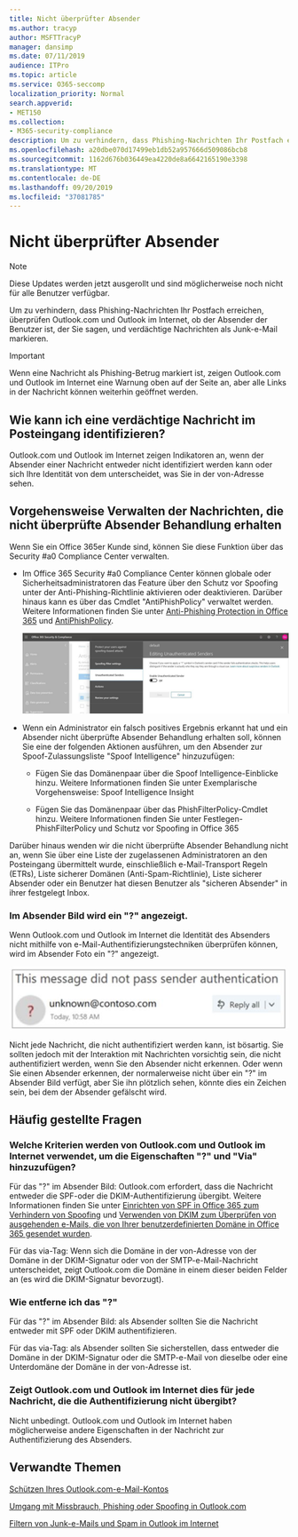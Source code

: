 ```yaml
---
title: Nicht überprüfter Absender
ms.author: tracyp
author: MSFTTracyP
manager: dansimp
ms.date: 07/11/2019
audience: ITPro
ms.topic: article
ms.service: O365-seccomp
localization_priority: Normal
search.appverid:
- MET150
ms.collection:
- M365-security-compliance
description: Um zu verhindern, dass Phishing-Nachrichten Ihr Postfach erreichen, überprüfen Outlook.com und Outlook im Internet, ob der Absender der Benutzer ist, der Sie sagen, und verdächtige Nachrichten als Junk-e-Mail markieren.
ms.openlocfilehash: a20dbe070d17499eb1db52a957666d509086bcb8
ms.sourcegitcommit: 1162d676b036449ea4220de8a6642165190e3398
ms.translationtype: MT
ms.contentlocale: de-DE
ms.lasthandoff: 09/20/2019
ms.locfileid: "37081785"
---
```

# <a name="unverified-sender"></a>Nicht überprüfter Absender

> [!NOTE] 
> Diese Updates werden jetzt ausgerollt und sind möglicherweise noch nicht für alle Benutzer verfügbar.

Um zu verhindern, dass Phishing-Nachrichten Ihr Postfach erreichen, überprüfen Outlook.com und Outlook im Internet, ob der Absender der Benutzer ist, der Sie sagen, und verdächtige Nachrichten als Junk-e-Mail markieren.

> [!IMPORTANT]
> Wenn eine Nachricht als Phishing-Betrug markiert ist, zeigen Outlook.com und Outlook im Internet eine Warnung oben auf der Seite an, aber alle Links in der Nachricht können weiterhin geöffnet werden.

## <a name="how-can-i-identify-a-suspicious-message-in-my-inbox"></a>Wie kann ich eine verdächtige Nachricht im Posteingang identifizieren?

Outlook.com und Outlook im Internet zeigen Indikatoren an, wenn der Absender einer Nachricht entweder nicht identifiziert werden kann oder sich Ihre Identität von dem unterscheidet, was Sie in der von-Adresse sehen.

## <a name="how-to-manage-which-messages-receive-the-unverified-sender-treatment"></a>Vorgehensweise Verwalten der Nachrichten, die nicht überprüfte Absender Behandlung erhalten 

Wenn Sie ein Office 365er Kunde sind, können Sie diese Funktion über das Security #a0 Compliance Center verwalten. 

- Im Office 365 Security #a0 Compliance Center können globale oder Sicherheitsadministratoren das Feature über den Schutz vor Spoofing unter der Anti-Phishing-Richtlinie aktivieren oder deaktivieren. Darüber hinaus kann es über das Cmdlet "AntiPhishPolicy" verwaltet werden. Weitere Informationen finden Sie unter [Anti-Phishing Protection in Office 365](anti-phishing-protection.md) und [AntiPhishPolicy](https://docs.microsoft.com/powershell/module/exchange/advanced-threat-protection/set-antiphishpolicy?view=exchange-ps).

    ![Bearbeiten von nicht authentifizierten Absendern in der grafischen Benutzeroberfläche.](../media/unverified-sender-article-editing-unauthenticated-senders.jpg)

- Wenn ein Administrator ein falsch positives Ergebnis erkannt hat und ein Absender nicht überprüfte Absender Behandlung erhalten soll, können Sie eine der folgenden Aktionen ausführen, um den Absender zur Spoof-Zulassungsliste "Spoof Intelligence" hinzuzufügen:
        
    - Fügen Sie das Domänenpaar über die Spoof Intelligence-Einblicke hinzu. Weitere Informationen finden Sie unter Exemplarische Vorgehensweise: Spoof Intelligence Insight
                
    - Fügen Sie das Domänenpaar über das PhishFilterPolicy-Cmdlet hinzu. Weitere Informationen finden Sie unter Festlegen-PhishFilterPolicy und Schutz vor Spoofing in Office 365

Darüber hinaus wenden wir die nicht überprüfte Absender Behandlung nicht an, wenn Sie über eine Liste der zugelassenen Administratoren an den Posteingang übermittelt wurde, einschließlich e-Mail-Transport Regeln (ETRs), Liste sicherer Domänen (Anti-Spam-Richtlinie), Liste sicherer Absender oder ein Benutzer hat diesen Benutzer als "sicheren Absender" in ihrer festgelegt Inbox.

### <a name="you-see-a--in-the-sender-image"></a>Im Absender Bild wird ein "?" angezeigt.

Wenn Outlook.com und Outlook im Internet die Identität des Absenders nicht mithilfe von e-Mail-Authentifizierungstechniken überprüfen können, wird im Absender Foto ein "?" angezeigt. 

![Nachricht hat die Überprüfung nicht übergeben](../media/message-did-not-pass-verification.jpg)

Nicht jede Nachricht, die nicht authentifiziert werden kann, ist bösartig. Sie sollten jedoch mit der Interaktion mit Nachrichten vorsichtig sein, die nicht authentifiziert werden, wenn Sie den Absender nicht erkennen. Oder wenn Sie einen Absender erkennen, der normalerweise nicht über ein "?" im Absender Bild verfügt, aber Sie ihn plötzlich sehen, könnte dies ein Zeichen sein, bei dem der Absender gefälscht wird.

## <a name="frequently-asked-questions"></a>Häufig gestellte Fragen

### <a name="what-criteria-does-outlookcom-and-outlook-on-the-web-use-to-add-the--and-the-via-properties"></a>Welche Kriterien werden von Outlook.com und Outlook im Internet verwendet, um die Eigenschaften "?" und "Via" hinzuzufügen?

Für das "?" im Absender Bild: Outlook.com erfordert, dass die Nachricht entweder die SPF-oder die DKIM-Authentifizierung übergibt. Weitere Informationen finden Sie unter [Einrichten von SPF in Office 365 zum Verhindern von Spoofing](set-up-spf-in-office-365-to-help-prevent-spoofing.md) und [Verwenden von DKIM zum Überprüfen von ausgehenden e-Mails, die von Ihrer benutzerdefinierten Domäne in Office 365 gesendet wurden](use-dkim-to-validate-outbound-email.md).

Für das via-Tag: Wenn sich die Domäne in der von-Adresse von der Domäne in der DKIM-Signatur oder von der SMTP-e-Mail-Nachricht unterscheidet, zeigt Outlook.com die Domäne in einem dieser beiden Felder an (es wird die DKIM-Signatur bevorzugt).

### <a name="how-do-i-remove-the-"></a>Wie entferne ich das "?"

Für das "?" im Absender Bild: als Absender sollten Sie die Nachricht entweder mit SPF oder DKIM authentifizieren.

Für das via-Tag: als Absender sollten Sie sicherstellen, dass entweder die Domäne in der DKIM-Signatur oder die SMTP-e-Mail von dieselbe oder eine Unterdomäne der Domäne in der von-Adresse ist.

### <a name="does-outlookcom-and-outlook-on-the-web-show-this-for-every-message-that-doesnt-pass-authentication"></a>Zeigt Outlook.com und Outlook im Internet dies für jede Nachricht, die die Authentifizierung nicht übergibt?

Nicht unbedingt. Outlook.com und Outlook im Internet haben möglicherweise andere Eigenschaften in der Nachricht zur Authentifizierung des Absenders.

## <a name="related-topics"></a>Verwandte Themen

[Schützen Ihres Outlook.com-e-Mail-Kontos](https://support.office.com/article/a4f20fc5-4307-4ece-8231-6d4d4bd8a9ba)

[Umgang mit Missbrauch, Phishing oder Spoofing in Outlook.com](https://support.office.com/article/0d882ea5-eedc-4bed-aebc-079ffa1105a3)

[Filtern von Junk-e-Mails und Spam in Outlook im Internet](https://support.office.com/article/db786e79-54e2-40cc-904f-d89d57b7f41d)
